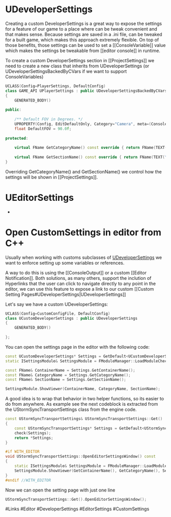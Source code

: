 

# UDeveloperSettings

Creating a custom DeveloperSettings is a great way to expose the settings for a feature of our game to a place where can be tweak convenient and that makes sense. 
Because settings are saved in a .ini file, can be tweaked for a built game, which makes this approach extremely flexible.
On top of those benefits, those settings can be used to set a [[ConsoleVariable]] value which makes the settings be tweakable from [[editor console]] in runtime.

To create a custom DeveloperSettings section in [[ProjectSettings]] we need to create a new class that inherits from UDeveloperSettings (or UDeveloperSettingsBackedByCVars if we want to support ConsoleVariables)

```c++
UCLASS(Config=PlayerSettings, DefaultConfig)  
class GAME_API UPlayerSettings : public UDeveloperSettingsBackedByCVars  
{  
    GENERATED_BODY()  
  
public:  
      
    /** Default FOV in Degrees. */  
    UPROPERTY(Config, EditDefaultOnly, Category="Camera", meta=(ConsoleVariable="mygame.Player.DefaultFOV")  
    float DefaultFOV = 90.0f;
      
protected:
	
	virtual FName GetCategoryName() const override { return FName(TEXT("MyGame")); }  
      
    virtual FName GetSectionName() const override { return FName(TEXT("Player Settings")); }
}
```

Overriding GetCategoryName() and GetSectionName() we control how the settings will be shown in [[ProjectSettings]].

# UEditorSettings
-

# Open CustomSettings in editor from C++

Usually when working with customs subclasses of [UDeveloperSettings](Custom%20Setting%20Pages.md#UDeveloperSettings) we want to enforce setting up some variables or references.

A way to do this is using the [[ConsoleOutput]] or a custom [[Editor Notification]]. Both solutions, as many others, support the inclution of Hyperlinks that the user can click to navigate directly to any point in the editor, we can use this feature to expose a link to our custom [[Custom Setting Pages#UDeveloperSettings|UDeveloperSettings]]

Let's say we have a custom UDeveloperSettings:

```c++
UCLASS(Config=CustomConfigFile, DefaultConfig)  
class UCustomDeveloperSettings : public UDeveloperSettings
{  
    GENERATED_BODY()  
    
};
```

You can open the settings page in the editor with the following code:

```c++
const UCustomDeveloperSettings* Settings = GetDefault<UCustomDeveloperSettings>();
static ISettingsModule& SettingsModule = FModuleManager::LoadModuleChecked<ISettingsModule>("Settings");

const FName& ContainerName = Settings.GetContainerName();
const FName& CategoryName = Settings.GetCategoryName();
const FName& SectionName = Settings.GetSectionName();

SettingsModule.ShowViewer(ContainerName, CategoryName, SectionName);
```

A good idea is to wrap that behavior in two helper functions, so its easier to do from anywhere. 
As example see the next codeblock is extracted from the UStormSyncTransportSettings class from the engine code.

```c++
const UStormSyncTransportSettings& UStormSyncTransportSettings::Get()  
{  
    const UStormSyncTransportSettings* Settings = GetDefault<UStormSyncTransportSettings>();  
    check(Settings);  
    return *Settings;  
}  

#if WITH_EDITOR  
void UStormSyncTransportSettings::OpenEditorSettingsWindow() const  
{  
    static ISettingsModule& SettingsModule = FModuleManager::LoadModuleChecked<ISettingsModule>("Settings");
    SettingsModule.ShowViewer(GetContainerName(), GetCategoryName(), SectionName);
}  
#endif //WITH_EDITOR
```

Now we can open the setting page with just one line
```c++
UStormSyncTransportSettings::Get().OpenEditorSettingsWindow();
```


#Links #Editor #DeveloperSettings #EditorSettings #CustomSettings